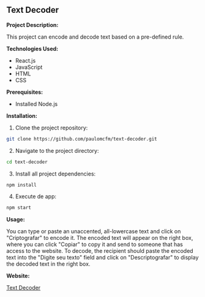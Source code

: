 ##  Text Decoder

**Project Description:**

This project can encode and decode text based on a pre-defined rule.

**Technologies Used:**

* React.js
* JavaScript
* HTML
* CSS

**Prerequisites:**

* Installed Node.js

**Installation:**

1. Clone the project repository:

```bash
git clone https://github.com/paulomcfm/text-decoder.git
```

2. Navigate to the project directory:

```bash
cd text-decoder
```

3. Install all project dependencies:

```bash
npm install
```

4. Execute de app:

```bash
npm start
```

**Usage:**

You can type or paste an unaccented, all-lowercase text and click on "Criptografar" to encode it. The encoded text will appear on the right box, where you can click "Copiar" to copy it and send to someone that has access to the website.
To decode, the recipient should paste the encoded text into the "Digite seu texto" field and click on "Descriptografar" to display the decoded text in the right box.

**Website:**

[Text Decoder](https://paulomcfm.github.io/text-decoder/)
